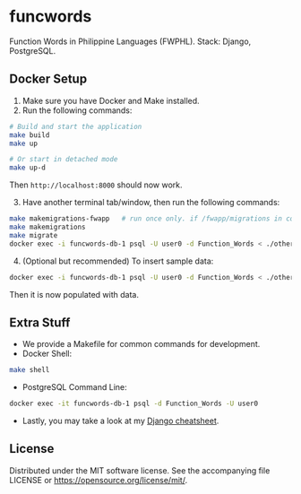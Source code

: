# funcwords
Function Words in Philippine Languages (FWPHL). Stack: Django, PostgreSQL.

## Docker Setup
1. Make sure you have Docker and Make installed.
2. Run the following commands:
```bash
# Build and start the application
make build
make up

# Or start in detached mode
make up-d
```
Then `http://localhost:8000` should now work.

3. Have another terminal tab/window, then run the following commands:
```bash
make makemigrations-fwapp   # run once only. if /fwapp/migrations in container exists already, makemigrations is now enough.
make makemigrations
make migrate
docker exec -i funcwords-db-1 psql -U user0 -d Function_Words < ./other/fwphl_triggers.sql
```

4. (Optional but recommended) To insert sample data:
```bash
docker exec -i funcwords-db-1 psql -U user0 -d Function_Words < ./other/tagalog_personal_pronouns_insert.sql
```
Then it is now populated with data.

## Extra Stuff
* We provide a Makefile for common commands for development.
* Docker Shell:
```bash
make shell
```

* PostgreSQL Command Line:
```bash
docker exec -it funcwords-db-1 psql -d Function_Words -U user0
```

* Lastly, you may take a look at my [Django cheatsheet](<other/django cheatsheet.txt>).

## License
Distributed under the MIT software license. See the accompanying
file LICENSE or https://opensource.org/license/mit/.
